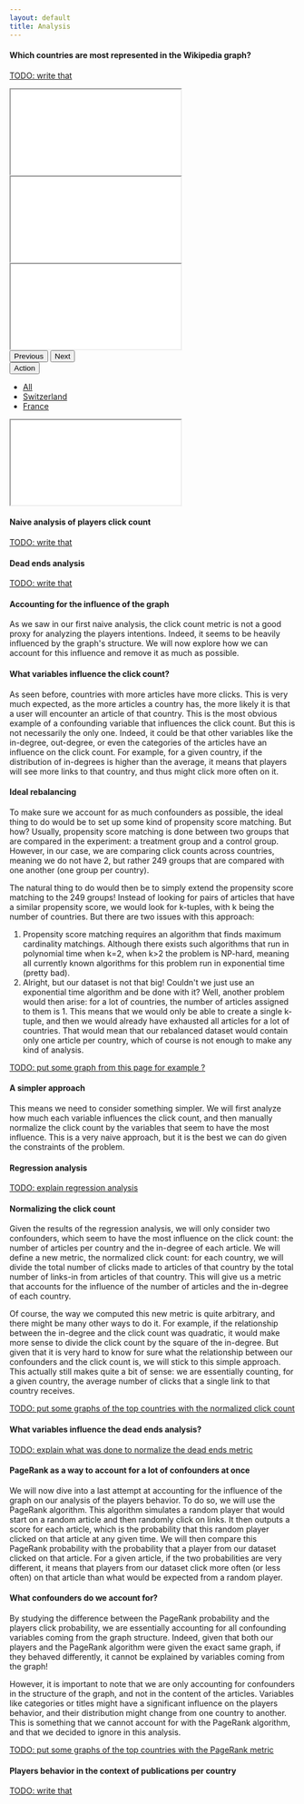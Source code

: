 ```yaml
---
layout: default
title: Analysis
---
```


<div class="row row-cols-1">

<div class="col mb-4">
<div class="card shadow" data-aos="fade-up">
<div class="content p-4" markdown="1">

#### Which countries are most represented in the Wikipedia graph?

[TODO: write that]()

</div>
</div>
</div>


<div id="carouselExample" class="carousel slide">
  <div class="carousel-inner">
    <div class="carousel-item active">
      <div class="col mb-4">
        <div class="card shadow" data-aos="fade-up">
            <div class="content p-4">
                <iframe class="graph" src="{{ '/graphs/topic_1/pie_plot_distribution_of_countries.html' | relative_url }}" ></iframe>
            </div>
        </div>
      </div>
    </div>
    <div class="carousel-item">
      <div class="col mb-4">
        <div class="card shadow" data-aos="fade-up">
            <div class="content p-4">
                <iframe class="graph" src="{{ '/graphs/topic_1/bar_plot_distribution_of_degrees.html' | relative_url }}" ></iframe>
            </div>
        </div>
      </div>
    </div>
    <div class="carousel-item">
      <div class="col mb-4">
        <div class="card shadow" data-aos="fade-up">
            <div class="content p-4">
                <iframe class="graph" src="{{ '/graphs/topic_1/country_graph.html' | relative_url }}" ></iframe>
            </div>
        </div>
      </div>
    </div>
  </div>
  <button class="carousel-control-prev" type="button" data-bs-target="#carouselExample" data-bs-slide="prev">
    <span class="carousel-control-prev-icon" aria-hidden="true"></span>
    <span class="visually-hidden">Previous</span>
  </button>
  <button class="carousel-control-next" type="button" data-bs-target="#carouselExample" data-bs-slide="next">
    <span class="carousel-control-next-icon" aria-hidden="true"></span>
    <span class="visually-hidden">Next</span>
  </button>
</div>




<div class="btn-group">
  <button type="button" class="btn btn-danger dropdown-toggle" data-bs-toggle="dropdown" aria-expanded="false">
    Action
  </button>
  <ul class="dropdown-menu">
    <li><a class="dropdown-item" href="#" id="action1">All</a></li>
    <li><a class="dropdown-item" href="#" id="action2">Switzerland</a></li>
    <li><a class="dropdown-item" href="#" id="action3">France</a></li>
  </ul>
</div>

<!-- Plot 1 -->
<div class="col mb-4" id="plot1">
  <div class="card shadow" data-aos="fade-up">
    <div class="content p-4">
      <iframe class="graph" src="{{ '/graphs/topic_1/country_graph.html' | relative_url }}"></iframe>
    </div>
  </div>
</div>

<!-- Plot 2 -->
<div class="col mb-4" id="plot2" style="display: none;">
  <div class="card shadow" data-aos="fade-up">
    <div class="content p-4">
      <iframe class="graph" src="{{ '/graphs/topic_1/country_graph_switzerland.html' | relative_url }}"></iframe>
    </div>
  </div>
</div>

<!-- Plot 3 -->
<div class="col mb-4" id="plot3" style="display: none;">
  <div class="card shadow" data-aos="fade-up">
    <div class="content p-4">
      <iframe class="graph" src="{{ '/graphs/topic_1/country_graph_france.html' | relative_url }}"></iframe>
    </div>
  </div>
</div>

<script>
  // Function to hide all plots
  function hideAllPlots() {
    document.getElementById("plot1").style.display = "none";
    document.getElementById("plot2").style.display = "none";
    document.getElementById("plot3").style.display = "none";
  }

  // Event listeners for dropdown actions
  document.getElementById("action1").addEventListener("click", function() {
    hideAllPlots();
    document.getElementById("plot1").style.display = "block";  // Show plot 1
  });

  document.getElementById("action2").addEventListener("click", function() {
    hideAllPlots();
    document.getElementById("plot2").style.display = "block";  // Show plot 2
  });

  document.getElementById("action3").addEventListener("click", function() {
    hideAllPlots();
    document.getElementById("plot3").style.display = "block";  // Show plot 3
  });
</script>



<div class="col mb-4">
<div class="card shadow" data-aos="fade-up">
<div class="content p-4" markdown="1">

#### Naive analysis of players click count

[TODO: write that]()

</div>
</div>
</div>

<div class="col mb-4">
<div class="card shadow" data-aos="fade-up">
<div class="content p-4" markdown="1">

#### Dead ends analysis

[TODO: write that]()

</div>
</div>
</div>

<div class="col mb-4">
<div class="card shadow" data-aos="fade-up">
<div class="content p-4" markdown="1">

#### Accounting for the influence of the graph

As we saw in our first naive analysis, the click count metric is not a good proxy for analyzing the players intentions. Indeed, it seems to be heavily influenced by the graph's structure. We will now explore how we can account for this influence and remove it as much as possible.

#### What variables influence the click count?

As seen before, countries with more articles have more clicks. This is very much expected, as the more articles a country has, the more likely it is that a user will encounter an article of that country. This is the most obvious example of a confounding variable that influences the click count. But this is not necessarily the only one. Indeed, it could be that other variables like the in-degree, out-degree, or even the categories of the articles have an influence on the click count. For example, for a given country, if the distribution of in-degrees is higher than the average, it means that players will see more links to that country, and thus might click more often on it.

</div>
</div>
</div>

<div class="col mb-4">
<div class="card shadow" data-aos="fade-up">
<div class="content p-4" markdown="1">

#### Ideal rebalancing

To make sure we account for as much confounders as possible, the ideal thing to do would be to set up some kind of propensity score matching. But how? Usually, propensity score matching is done between two groups that are compared in the experiment: a treatment group and a control group. However, in our case, we are comparing click counts across countries, meaning we do not have 2, but rather 249 groups that are compared with one another (one group per country).

The natural thing to do would then be to simply extend the propensity score matching to the 249 groups! Instead of looking for pairs of articles that have a similar propensity score, we would look for k-tuples, with k being the number of countries. But there are two issues with this approach:
1. Propensity score matching requires an algorithm that finds maximum cardinality matchings. Although there exists such algorithms that run in polynomial time when k=2, when k>2 the problem is NP-hard, meaning all currently known algorithms for this problem run in exponential time (pretty bad).
2. Alright, but our dataset is not that big! Couldn't we just use an exponential time algorithm and be done with it? Well, another problem would then arise: for a lot of countries, the number of articles assigned to them is 1. This means that we would only be able to create a single k-tuple, and then we would already have exhausted all articles for a lot of countries. That would mean that our rebalanced dataset would contain only one article per country, which of course is not enough to make any kind of analysis.

[TODO: put some graph from this page for example ?](https://en.wikipedia.org/wiki/3-dimensional_matching)

</div>
</div>
</div>

<div class="col mb-4">
<div class="card shadow" data-aos="fade-up">
<div class="content p-4" markdown="1">

#### A simpler approach

This means we need to consider something simpler. We will first analyze how much each variable influences the click count, and then manually normalize the click count by the variables that seem to have the most influence. This is a very naive approach, but it is the best we can do given the constraints of the problem.

#### Regression analysis

[TODO: explain regression analysis]()

</div>
</div>
</div>

<div class="col mb-4">
<div class="card shadow" data-aos="fade-up">
<div class="content p-4" markdown="1">

#### Normalizing the click count

Given the results of the regression analysis, we will only consider two confounders, which seem to have the most influence on the click count: the number of articles per country and the in-degree of each article. We will define a new metric, the normalized click count: for each country, we will divide the total number of clicks made to articles of that country by the total number of links-in from articles of that country. This will give us a metric that accounts for the influence of the number of articles and the in-degree of each country.

Of course, the way we computed this new metric is quite arbitrary, and there might be many other ways to do it. For example, if the relationship between the in-degree and the click count was quadratic, it would make more sense to divide the click count by the square of the in-degree. But given that it is very hard to know for sure what the relationship between our confounders and the click count is, we will stick to this simple approach. This actually still makes quite a bit of sense: we are essentially counting, for a given country, the average number of clicks that a single link to that country receives.

[TODO: put some graphs of the top countries with the normalized click count]()

</div>
</div>
</div>

<div class="col mb-4">
<div class="card shadow" data-aos="fade-up">
<div class="content p-4" markdown="1">

#### What variables influence the dead ends analysis?

[TODO: explain what was done to normalize the dead ends metric]()

</div>
</div>
</div>

<div class="col mb-4">
<div class="card shadow" data-aos="fade-up">
<div class="content p-4" markdown="1">

#### PageRank as a way to account for a lot of confounders at once

We will now dive into a last attempt at accounting for the influence of the graph on our analysis of the players behavior. To do so, we will use the PageRank algorithm. This algorithm simulates a random player that would start on a random article and then randomly click on links. It then outputs a score for each article, which is the probability that this random player clicked on that article at any given time. We will then compare this PageRank probability with the probability that a player from our dataset clicked on that article. For a given article, if the two probabilities are very different, it means that players from our dataset click more often (or less often) on that article than what would be expected from a random player.

#### What confounders do we account for?

By studying the difference between the PageRank probability and the players click probability, we are essentially accounting for all confounding variables coming from the graph structure. Indeed, given that both our players and the PageRank algorithm were given the exact same graph, if they behaved differently, it cannot be explained by variables coming from the graph!

However, it is important to note that we are only accounting for confounders in the structure of the graph, and not in the content of the articles. Variables like categories or titles might have a significant influence on the players behavior, and their distribution might change from one country to another. This is something that we cannot account for with the PageRank algorithm, and that we decided to ignore in this analysis.

[TODO: put some graphs of the top countries with the PageRank metric]()

</div>
</div>
</div>

<div class="col mb-4">
<div class="card shadow" data-aos="fade-up">
<div class="content p-4" markdown="1">

#### Players behavior in the context of publications per country

[TODO: write that]()

</div>
</div>
</div>

</div>
